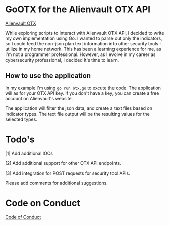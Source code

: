 # GoOTX for the Alienvault OTX API
[Alienvault OTX](https://otx.alienvault.com/)

While exploring scripts to interact with Alienvault OTX API, I decided to write my own implementation using Go. I wanted to parse out only the indicators, so I could feed the non-json plan text information into other security tools I utilize in my home network. This has been a learning experience for me, as I'm not a programmer professional. However, as I evolve in my career as cybersecurity professional, I decided It's time to learn. 

## How to use the application

In my example I'm using `go run otx.go` to excute the code. The application will as for your OTX API key. If you don't have a key, you can create a free account on Alienvault's website.

The application will filter the json data, and create a text files based on indicator types. The text file output will be the resulting values for the selected types.

# Todo's 

[1] Add additional IOCs

[2] Add additional support for other OTX API endpoints. 

[3] Add integration for POST requests for security tool APIs. 

Please add comments for additional suggestions. 

# Code on Conduct

[Code of Conduct](CODE_OF_CONDUCT.md)
